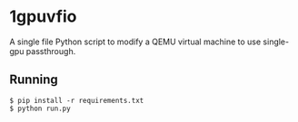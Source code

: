 # 1gpuvfio

A single file Python script to modify a QEMU virtual machine to use single-gpu passthrough.

## Running

```shell
$ pip install -r requirements.txt
$ python run.py
```